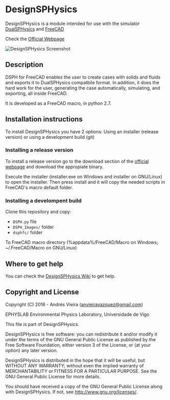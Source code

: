 # DesignSPHysics
DesignSPHysics is a module intended for use with the simulator [DualSPHysics](http://dual.sphysics.org/) and [FreeCAD](http://www.freecadweb.org/?lang=es_ES)

Check the [Official Webpage](http://design.sphysics.org)

![DesignSPHysics Screenshot](http://design.sphysics.org/img/features1.png)

## Description
DSPH for FreeCAD enables the user to create cases with solids and fluids and exports it to DualSPHysics compatbile format. In addition, it does the hard work for the user, generating the case automatically, simulating, and exporting, all inside FreeCAD.

It is developed as a FreeCAD macro, in python 2.7.

## Installation instructions
To install DesignSPHysics you have 2 options: Using an installer (release version) or using a development build (git)

### Installing a release version
To install a release version go to the download section of the [official webpage](http://design.sphysics.org) and download the appropiate binary. 

Execute the installer (installer.exe on Windows and installer on GNU/Linux) to open the installer. Then press install and it will copy the needed scripts in FreeCAD's macro default folder.

### Installing a develompent build
Clone this repository and copy: 
* `DSPH.py` file
* `DSPH_Images/` folder
* `dsphfc/` folder

To FreeCAD macro directory (%appdata%/FreeCAD/Macro on Windows; ~/.FreeCAD/Macro on GNU/Linux)

## Where to get help
You can check the [DesignSPHysics Wiki](http://design.sphysics.org/wiki) to get help.

## Copyright and License
Copyright (C) 2016 - Andrés Vieira (anvieiravazquez@gmail.com)

EPHYSLAB Environmental Physics Laboratory, Universidade de Vigo

This file is part of DesignSPHysics.

DesignSPHysics is free software: you can redistribute it and/or modify
it under the terms of the GNU General Public License as published by
the Free Software Foundation, either version 3 of the License, or
(at your option) any later version.

DesignSPHysics is distributed in the hope that it will be useful,
but WITHOUT ANY WARRANTY; without even the implied warranty of
MERCHANTABILITY or FITNESS FOR A PARTICULAR PURPOSE.  See the
GNU General Public License for more details.

You should have received a copy of the GNU General Public License
along with DesignSPHysics.  If not, see <http://www.gnu.org/licenses/>.
